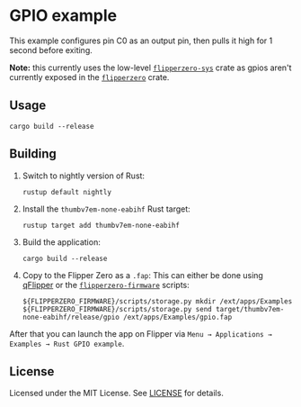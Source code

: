 # GPIO example

This example configures pin C0 as an output pin, then pulls it high for 1 second before exiting.

**Note:** this currently uses the low-level [`flipperzero-sys`](https://crates.io/crates/flipperzero-sys) crate as
gpios aren't currently exposed in the [`flipperzero`](https://crates.io/crates/flipperzero) crate.

## Usage

```
cargo build --release
```

## Building

1. Switch to nightly version of Rust:
    ```
    rustup default nightly
    ```
2. Install the `thumbv7em-none-eabihf` Rust target:
    ```
    rustup target add thumbv7em-none-eabihf
    ```
3. Build the application:
    ```
    cargo build --release
    ```
4. Copy to the Flipper Zero as a `.fap`:
    This can either be done using [qFlipper](https://flipperzero.one/update) or the [`flipperzero-firmware`](https://github.com/flipperdevices/flipperzero-firmware) scripts:
    ```
    ${FLIPPERZERO_FIRMWARE}/scripts/storage.py mkdir /ext/apps/Examples
    ${FLIPPERZERO_FIRMWARE}/scripts/storage.py send target/thumbv7em-none-eabihf/release/gpio /ext/apps/Examples/gpio.fap
    ```

After that you can launch the app on Flipper via `Menu → Applications → Examples → Rust GPIO example`.

## License

Licensed under the MIT License. See [LICENSE](LICENSE) for details.
